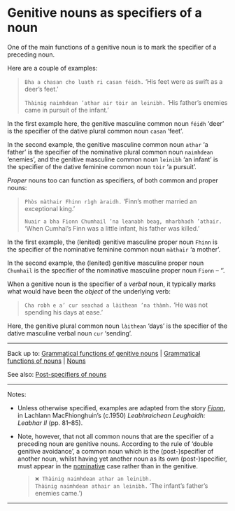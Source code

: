 # Genitive nouns as specifiers of a noun

One of the main functions of a genitive noun is to mark the specifier of a preceding noun.

Here are a couple of examples:

> `Bha a chasan cho luath ri casan féidh.` ‘His feet were as swift as a deer’s feet.’
>
> `Thàinig naimhdean ’athar air tòir an leinibh.` ‘His father’s enemies came in pursuit of the infant.’

In the first example here, the genitive masculine common noun `féidh` ‘deer’ is the specifier of the dative plural common noun `casan` ‘feet’. 

In the second example, the genitive masculine common noun `athar` ‘a father’ is the specifier of the nominative plural common noun `naimhdean` ‘enemies’, and the genitive masculine common noun `leinibh` ‘an infant’ is the specifier of the dative feminine common noun `tòir` ‘a pursuit’.

*Proper* nouns too can function as specifiers, of both common and proper nouns:

> `Phòs màthair Fhinn rìgh àraidh.` ‘Finn’s mother married an exceptional king.’
>
> `Nuair a bha Fionn Chumhail ’na leanabh beag, mharbhadh ’athair.` ‘When Cumhal’s Finn was a little infant, his father was killed.’

In the first example, the (lenited) genitive masculine proper noun `Fhinn` is the specifier of the nominative feminine common noun `màthair` ‘a mother’.

In the second example, the (lenited) genitive masculine proper noun `Chumhail` is the specifier of the nominative masculine proper noun `Fionn` – ‘’.

When a genitive noun is the specifier of a *verbal* noun, it typically marks what would have been the *object* of the underlying verb:

> `Cha robh e a’ cur seachad a làithean ’na thàmh.` ‘He was not spending his days at ease.’

Here, the genitive plural common noun `làithean` ‘days’ is the specifier of the dative masculine verbal noun `cur` ‘sending’. 

----

Back up to: [Grammatical functions of genitive nouns](index.md) \|  [Grammatical functions of nouns](../index.md) \| [Nouns](../../index.md) 

See also: [Post-specifiers of nouns](../../grammatical-dependents/specifiers/post-specifiers.md)

----

Notes:

- Unless otherwise specified, examples are adapted from the story *[Fionn](../../../texts/Fionn.md)*, in Lachlann MacFhionghuin’s (c.1950) *Leabhraichean Leughaidh: Leabhar II* (pp. 81–85).

- Note, however, that not all common nouns that are the specifier of a preceding noun are genitive nouns. According to the rule of ‘double genitive avoidance’, a common noun which is the (post-)specifier of another noun, whilst having yet another noun as its own (post-)specifier, must appear in the [nominative](../nominative/specifiers.md) case rather than in the genitive.
  > `❌ Thàinig naimhdean athar an leinibh.`    
  > `Thàinig naimhdean athair an leinibh.` ‘The infant’s father’s enemies came.’)


----
